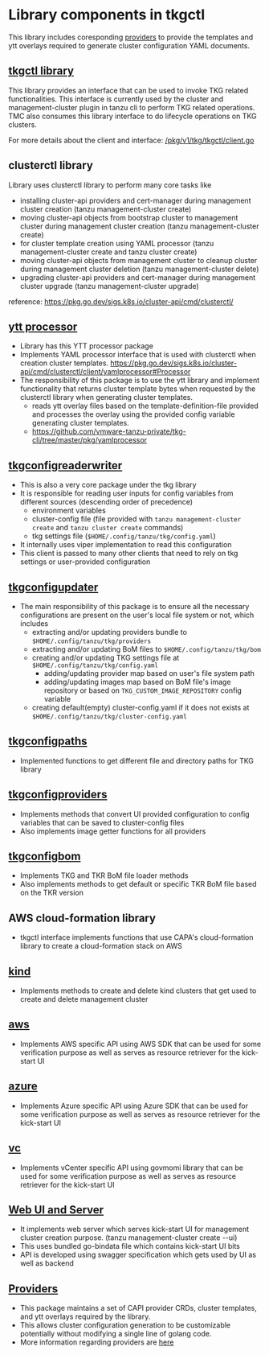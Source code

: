 # Library components in tkgctl

 This library includes coresponding [providers](/pkg/v1/providers) to provide the templates and ytt overlays required to generate cluster configuration YAML documents.

 ##  [tkgctl library](/pkg/v1/tkg/tkgctl)
This library provides an interface that can be used to invoke TKG related functionalities. This interface is currently used by the cluster and management-cluster plugin in tanzu cli to perform TKG related operations. TMC also consumes this library interface to do lifecycle operations on TKG clusters.

For more details about the client and interface: [/pkg/v1/tkg/tkgctl/client.go](/pkg/v1/tkg/tkgctl/client.go)

## clusterctl library
Library uses clusterctl library to perform many core tasks like 
- installing cluster-api providers and cert-manager during management cluster creation (tanzu management-cluster create)
- moving cluster-api objects from bootstrap cluster to management cluster during management cluster creation (tanzu management-cluster create)
- for cluster template creation using YAML processor (tanzu management-cluster create and tanzu cluster create)
- moving cluster-api objects from management cluster to cleanup cluster during management cluster deletion (tanzu management-cluster delete)
- upgrading cluster-api providers and cert-manager during management cluster upgrade (tanzu management-cluster upgrade)

reference: https://pkg.go.dev/sigs.k8s.io/cluster-api/cmd/clusterctl/

## [ytt processor](/pkg/v1/tkg/yamlprocessor)
- Library has this YTT processor package
- Implements YAML processor interface that is used with clusterctl when creation cluster templates. https://pkg.go.dev/sigs.k8s.io/cluster-api/cmd/clusterctl/client/yamlprocessor#Processor
- The responsibility of this package is to use the ytt library and implement functionality that returns cluster template bytes when requested by the clusterctl library when generating cluster templates.
    - reads ytt overlay files based on the template-definition-file provided and processes the overlay using the provided config variable generating cluster templates.
    - https://github.com/vmware-tanzu-private/tkg-cli/tree/master/pkg/yamlprocessor

## [tkgconfigreaderwriter](/pkg/v1/tkg/tkgconfigreaderwriter)
- This is also a very core package under the tkg library
- It is responsible for reading user inputs for config variables from different sources (descending order of precedence)
    - environment variables
    - cluster-config file (file provided with `tanzu management-cluster create` and `tanzu cluster create` commands)
    - tkg settings file (`$HOME/.config/tanzu/tkg/config.yaml`)
- It internally uses viper implementation to read this configuration
- This client is passed to many other clients that need to rely on tkg settings or user-provided configuration

## [tkgconfigupdater](/pkg/v1/tkg/tkgconfigupdater)
- The main responsibility of this package is to ensure all the necessary configurations are present on the user's local file system or not, which includes
    - extracting and/or updating providers bundle to `$HOME/.config/tanzu/tkg/providers`
    - extracting and/or updating BoM files to `$HOME/.config/tanzu/tkg/bom`
    - creating and/or updating TKG settings file at `$HOME/.config/tanzu/tkg/config.yaml`
        - adding/updating provider map based on user's file system path
        - adding/updating images map based on BoM file's image repository or based on `TKG_CUSTOM_IMAGE_REPOSITORY` config variable
    - creating default(empty) cluster-config.yaml if it does not exists at `$HOME/.config/tanzu/tkg/cluster-config.yaml`

## [tkgconfigpaths](/pkg/v1/tkg/tkgconfigpaths)
- Implemented functions to get different file and directory paths for TKG library


## [tkgconfigproviders](/pkg/v1/tkg/tkgconfigproviders)
- Implements methods that convert UI provided configuration to config variables that can be saved to cluster-config files
- Also implements image getter functions for all providers

## [tkgconfigbom](/pkg/v1/tkg/tkgconfigbom)
- Implements TKG and TKR BoM file loader methods
- Also implements methods to get default or specific TKR BoM file based on the TKR version

## AWS cloud-formation library
- tkgctl interface implements functions that use CAPA's cloud-formation library to create a cloud-formation stack on AWS

## [kind](/pkg/v1/tkg/kind)
- Implements methods to create and delete kind clusters that get used to create and delete management cluster

## [aws](/pkg/v1/tkg/aws)
- Implements AWS specific API using AWS SDK that can be used for some verification purpose as well as serves as resource retriever for the kick-start UI

## [azure](/pkg/v1/tkg/azure)
- Implements Azure specific API using Azure SDK that can be used for some verification purpose as well as serves as resource retriever for the kick-start UI

## [vc](/pkg/v1/tkg/vc)
- Implements vCenter specific API using govmomi library that can be used for some verification purpose as well as serves as resource retriever for the kick-start UI

## [Web UI and Server](/pkg/v1/tkg/web)
- It implements web server which serves kick-start UI for management cluster creation purpose. (tanzu management-cluster create --ui)
- This uses bundled go-bindata file which contains kick-start UI bits
- API is developed using swagger specification which gets used by UI as well as backend

## [Providers](/pkg/v1/providers)

- This package maintains a set of CAPI provider CRDs, cluster templates, and ytt overlays required by the library. 
- This allows cluster configuration generation to be customizable potentially without modifying a single line of golang code.
- More information regarding providers are [here](/pkg/v1/providers)
